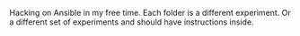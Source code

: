 Hacking on Ansible in my free time. Each folder is a different experiment. Or
a different set of experiments and should have instructions inside.
